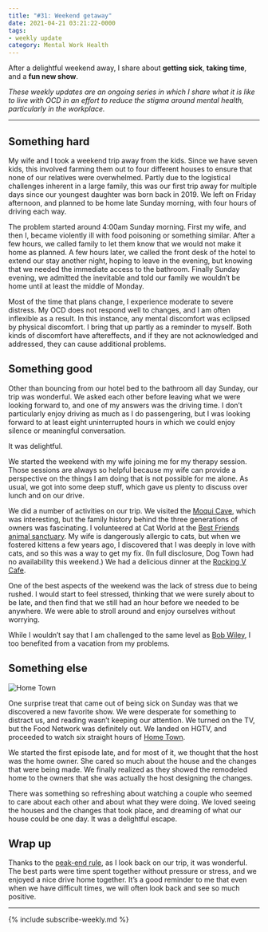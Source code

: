 ```yaml
---
title: "#31: Weekend getaway"
date: 2021-04-21 03:21:22-0000
tags:
- weekly update
category: Mental Work Health
---
```


After a delightful weekend away, I share about **getting sick**, **taking time**, and a **fun new show**.

_These weekly updates are an ongoing series in which I share what it is like to live with OCD in an effort to reduce the stigma around mental health, particularly in the workplace._
***


## Something hard

My wife and I took a weekend trip away from the kids. Since we have seven kids, this involved farming them out to four different houses to ensure that none of our relatives were overwhelmed. Partly due to the logistical challenges inherent in a large family, this was our first trip away for multiple days since our youngest daughter was born back in 2019. We left on Friday afternoon, and planned to be home late Sunday morning, with four hours of driving each way.

The problem started around 4:00am Sunday morning. First my wife, and then I, became violently ill with food poisoning or something similar. After a few hours, we called family to let them know that we would not make it home as planned. A few hours later, we called the front desk of the hotel to extend our stay another night, hoping to leave in the evening, but knowing that we needed the immediate access to the bathroom. Finally Sunday evening, we admitted the inevitable and told our family we wouldn’t be home until at least the middle of Monday.

Most of the time that plans change, I experience moderate to severe distress. My OCD does not respond well to changes, and I am often inflexible as a result. In this instance, any mental discomfort was eclipsed by physical discomfort. I bring that up partly as a reminder to myself. Both kinds of discomfort have aftereffects, and if they are not acknowledged and addressed, they can cause additional problems.


## Something good

Other than bouncing from our hotel bed to the bathroom all day Sunday, our trip was wonderful. We asked each other before leaving what we were looking forward to, and one of my answers was the driving time. I don’t particularly enjoy driving as much as I do passengering, but I was looking forward to at least eight uninterrupted hours in which we could enjoy silence or meaningful conversation.

It was delightful.

We started the weekend with my wife joining me for my therapy session. Those sessions are always so helpful because my wife can provide a perspective on the things I am doing that is not possible for me alone. As usual, we got into some deep stuff, which gave us plenty to discuss over lunch and on our drive.

We did a number of activities on our trip. We visited the [Moqui Cave](https://www.moqui-cave.com/), which was interesting, but the family history behind the three generations of owners was fascinating. I volunteered at Cat World at the [Best Friends animal sanctuary](https://bestfriends.org/sanctuary). My wife is dangerously allergic to cats, but when we fostered kittens a few years ago, I discovered that I was deeply in love with cats, and so this was a way to get my fix. (In full disclosure, Dog Town had no availability this weekend.) We had a delicious dinner at the [Rocking V Cafe](https://rockingvcafe.com/).

One of the best aspects of the weekend was the lack of stress due to being rushed. I would start to feel stressed, thinking that we were surely about to be late, and then find that we still had an hour before we needed to be anywhere. We were able to stroll around and enjoy ourselves without worrying.

While I wouldn’t say that I am challenged to the same level as [Bob Wiley](https://en.wikipedia.org/wiki/What_About_Bob%3F), I too benefited from a vacation from my problems.


## Something else

![Home Town](https://www.mentalworkhealth.org/uploads/2021/62f3e938a8.jpg)

One surprise treat that came out of being sick on Sunday was that we discovered a new favorite show. We were desperate for something to distract us, and reading wasn’t keeping our attention. We turned on the TV, but the Food Network was definitely out. We landed on HGTV, and proceeded to watch six straight hours of [Home Town](https://en.wikipedia.org/wiki/Home_Town_(TV_series)).

We started the first episode late, and for most of it, we thought that the host was the home owner. She cared so much about the house and the changes that were being made. We finally realized as they showed the remodeled home to the owners that she was actually the host designing the changes.

There was something so refreshing about watching a couple who seemed to care about each other and about what they were doing. We loved seeing the houses and the changes that took place, and dreaming of what our house could be one day. It was a delightful escape.


## Wrap up

Thanks to the [peak-end rule](https://en.wikipedia.org/wiki/Peak%E2%80%93end_rule), as I look back on our trip, it was wonderful. The best parts were time spent together without pressure or stress, and we enjoyed a nice drive home together. It’s a good reminder to me that even when we have difficult times, we will often look back and see so much positive.

***
{% include subscribe-weekly.md %}